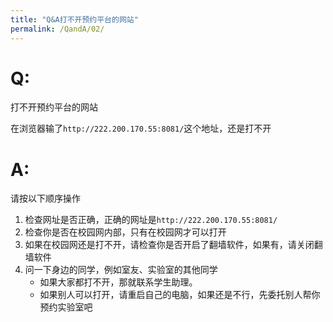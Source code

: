 ```yaml
---
title: "Q&A打不开预约平台的网站"
permalink: /QandA/02/
---
```


# Q:

打不开预约平台的网站

在浏览器输了`http://222.200.170.55:8081/`这个地址，还是打不开

# A:

请按以下顺序操作

1. 检查网址是否正确，正确的网址是`http://222.200.170.55:8081/`
2. 检查你是否在校园网内部，只有在校园网才可以打开
3. 如果在校园网还是打不开，请检查你是否开启了翻墙软件，如果有，请关闭翻墙软件
4. 问一下身边的同学，例如室友、实验室的其他同学
   - 如果大家都打不开，那就联系学生助理。
   - 如果别人可以打开，请重启自己的电脑，如果还是不行，先委托别人帮你预约实验室吧
